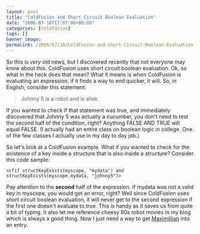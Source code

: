 ```yaml
---
layout: post
title: "ColdFusion and Short Circuit Boolean Evaluation"
date: "2006-07-10T17:07:00+06:00"
categories: [coldfusion]
tags: []
banner_image: 
permalink: /2006/07/10/ColdFusion-and-Short-Circuit-Boolean-Evaluation
---
```


So this is <i>very</i> old news, but I discovered recently that not everyone may know about this. ColdFusion uses short circuit boolean evaluation. Ok, so what in the heck does that mean? What it means is when ColdFusion is evaluating an expression, if it finds a way to end quicker, it will. So, in English, consider this statement:

<blockquote>
Johnny 5 is a robot and is alive.
</blockquote>
<!--more-->
If you wanted to check if that statement was true, and immediately discovered that Johnny 5 was actually a cucumber, you don't need to test the second half of the condition, right? Anything FALSE AND TRUE will equal FALSE. (I actually had an entire class on boolean logic in college. One of the few classes I actually use in my day to day job.) 

So let's look at a ColdFusion example. What if you wanted to check for the existence of a key inside a structure that is also inside a structure? Consider this code sample:

<pre><code class="language-markup">&lt;cfif structKeyExists(myscope, "mydata") and structKeyExists(myscope.mydata, "johnny5")&gt;
</code></pre>

Pay attention to the <b>second</b> half of the expression. If mydata was not a valid key in myscope, you would get an error, right? Well since ColdFusion uses short circuit boolean evaluation, it will never get to the second expression if the first one doesn't evaluate to true. This is handy as it saves us from quite a bit of typing. It also let me reference cheesy 80s robot movies in my blog which is always a good thing. Now I just need a way to get <a href="http://en.wikipedia.org/wiki/Maximillian_(robot)">Maximillian</a> into an entry.